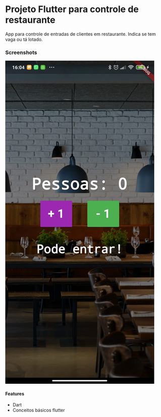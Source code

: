 # Projeto Flutter para controle de restaurante

App para controle de entradas de clientes em restaurante.
Indica se tem vaga ou tá lotado.

### Screenshots

![screenshots](docs/screenshots/main.jpeg)

#### Features

- Dart
- Conceitos básicos flutter